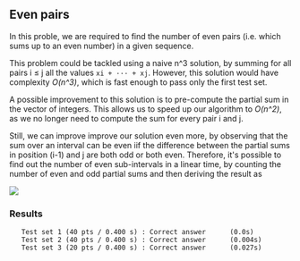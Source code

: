 ## Even pairs
In this proble, we are required to find the number of even pairs (i.e. which sums up to an even number) in a given sequence. 

This problem could be tackled using a naive n^3 solution, by summing for all pairs i ≤ j all the values `xi + ··· + xj`. However, this solution would have complexity *O(n^3)*, which is fast enough to pass only the first test set.

A possible improvement to this solution is to pre-compute the partial sum in the vector of integers. This allows us to speed up our algorithm to *O(n^2)*, as we no longer need to compute the sum for every pair i and j. 

Still, we can improve improve our solution even more, by observing that the sum over an interval can be even iif the difference between the partial sums in position (i-1) and j are both odd or both even. Therefore, it's possible to find out the number of even sub-intervals in a linear time, by counting the number of even and odd partial sums and then deriving the result as

![](https://latex.codecogs.com/svg.image?even&space;&plus;&space;\binom{even}{2}&space;&plus;&space;\binom{odd}{2})

### Results 
```
   Test set 1 (40 pts / 0.400 s) : Correct answer      (0.0s)
   Test set 2 (40 pts / 0.400 s) : Correct answer      (0.004s)
   Test set 3 (20 pts / 0.400 s) : Correct answer      (0.027s)
```
